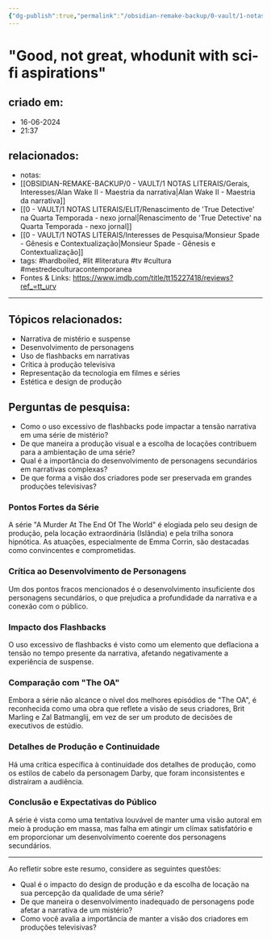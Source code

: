 ```yaml
---
{"dg-publish":true,"permalink":"/obsidian-remake-backup/0-vault/1-notas-literais/gerais-interesses/a-murder-at-the-end-of-the-world-serie-televisiva-da-fx/","tags":["hardboiled","lit","literatura","tv","cultura","mestredeculturacontemporanea"],"dgHomeLink":true,"dgShowLocalGraph":true,"dgShowFileTree":true,"dgEnableSearch":true,"noteIcon":""}
---
```


# "Good, not great, whodunit with sci-fi aspirations"

## criado em: 
- 16-06-2024
- 21:37
## relacionados:
- notas:
-  [[OBSIDIAN-REMAKE-BACKUP/0 - VAULT/1 NOTAS LITERAIS/Gerais, Interesses/Alan Wake II - Maestria da narrativa\|Alan Wake II - Maestria da narrativa]]
- [[0 - VAULT/1 NOTAS LITERAIS/ELIT/Renascimento de 'True Detective' na Quarta Temporada - nexo jornal\|Renascimento de 'True Detective' na Quarta Temporada - nexo jornal]]
- [[0 - VAULT/1 NOTAS LITERAIS/Interesses de Pesquisa/Monsieur Spade - Gênesis e Contextualização\|Monsieur Spade - Gênesis e Contextualização]]
- tags: #hardboiled, #lit #literatura #tv #cultura #mestredeculturacontemporanea 
- Fontes & Links:  https://www.imdb.com/title/tt15227418/reviews?ref_=tt_urv
---

## Tópicos relacionados:
- Narrativa de mistério e suspense
- Desenvolvimento de personagens
- Uso de flashbacks em narrativas
- Crítica à produção televisiva
- Representação da tecnologia em filmes e séries
- Estética e design de produção

## Perguntas de pesquisa:
- Como o uso excessivo de flashbacks pode impactar a tensão narrativa em uma série de mistério?
- De que maneira a produção visual e a escolha de locações contribuem para a ambientação de uma série?
- Qual é a importância do desenvolvimento de personagens secundários em narrativas complexas?
- De que forma a visão dos criadores pode ser preservada em grandes produções televisivas?

### **Pontos Fortes da Série**
A série "A Murder At The End Of The World" é elogiada pelo seu design de produção, pela locação extraordinária (Islândia) e pela trilha sonora hipnótica. As atuações, especialmente de Emma Corrin, são destacadas como convincentes e comprometidas.

### **Crítica ao Desenvolvimento de Personagens**
Um dos pontos fracos mencionados é o desenvolvimento insuficiente dos personagens secundários, o que prejudica a profundidade da narrativa e a conexão com o público.

### **Impacto dos Flashbacks**
O uso excessivo de flashbacks é visto como um elemento que deflaciona a tensão no tempo presente da narrativa, afetando negativamente a experiência de suspense.

### **Comparação com "The OA"**
Embora a série não alcance o nível dos melhores episódios de "The OA", é reconhecida como uma obra que reflete a visão de seus criadores, Brit Marling e Zal Batmanglij, em vez de ser um produto de decisões de executivos de estúdio.

### **Detalhes de Produção e Continuidade**
Há uma crítica específica à continuidade dos detalhes de produção, como os estilos de cabelo da personagem Darby, que foram inconsistentes e distraíram a audiência.

### **Conclusão e Expectativas do Público**
A série é vista como uma tentativa louvável de manter uma visão autoral em meio à produção em massa, mas falha em atingir um clímax satisfatório e em proporcionar um desenvolvimento coerente dos personagens secundários.

---

Ao refletir sobre este resumo, considere as seguintes questões:
- Qual é o impacto do design de produção e da escolha de locação na sua percepção da qualidade de uma série?
- De que maneira o desenvolvimento inadequado de personagens pode afetar a narrativa de um mistério?
- Como você avalia a importância de manter a visão dos criadores em produções televisivas?